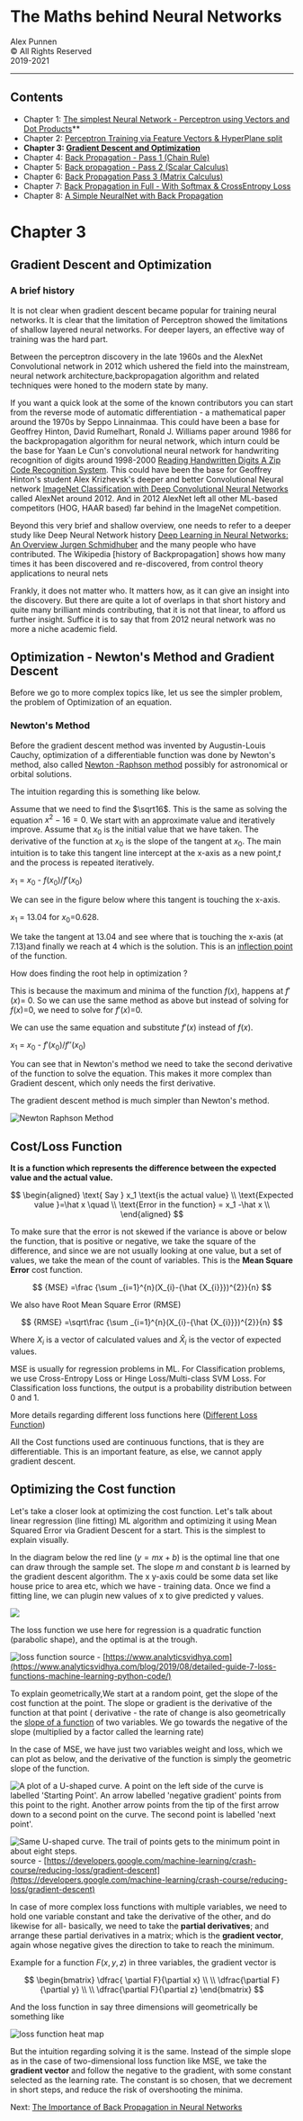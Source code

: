 # The Maths behind Neural Networks

Alex Punnen \
&copy; All Rights Reserved \
2019-2021 

---

## Contents

- Chapter 1: [The simplest Neural Network - Perceptron using Vectors and Dot Products](1_vectors_dot_product_and_perceptron.md)**
- Chapter 2: [Perceptron Training via Feature Vectors & HyperPlane split](2_perceptron_training.md)
- **Chapter 3: [Gradient Descent and Optimization](3_gradient_descent.md)**
- Chapter 4: [Back Propagation - Pass 1 (Chain Rule)](4_backpropogation_chainrule.md)
- Chapter 5: [Back propagation - Pass 2 (Scalar Calculus)](5_backpropogation_scalar_calculus.md)
- Chapter 6: [Back Propagation Pass 3 (Matrix Calculus)](6_backpropogation_matrix_calculus.md)
- Chapter 7: [Back Propagation in Full - With Softmax & CrossEntropy Loss](7_backpropogation_full.md)
- Chapter 8: [A Simple NeuralNet with  Back Propagation](8_neuralnetworkimpementation.md)
# Chapter 3

## Gradient Descent and Optimization

### A brief history

It is not clear when gradient descent became popular for training neural networks. It is clear that the limitation of Perceptron showed the limitations of shallow layered neural networks. For deeper layers, an effective way of training was the hard part.

Between the perceptron discovery in the late 1960s and the AlexNet Convolutional network in 2012 which ushered the field into the mainstream, neural network architecture,backpropagation algorithm and related techniques were honed to the modern state by many.

If you want a quick look at the some of the known contributors you can start from the reverse mode of automatic differentiation - a mathematical paper around the 1970s by Seppo Linnainmaa. This could have been a base for Geoffrey Hinton, David Rumelhart, Ronald J. Williams paper around 1986  for the backpropagation algorithm for neural network, which inturn could be the base for  Yaan Le Cun's convolutional neural network for handwriting recognition of digits around 1998-2000 [Reading Handwritten Digits A Zip Code Recognition System]. This could have been the base for Geoffrey Hinton's student Alex Krizhevsk's deeper and better Convolutional Neural network [ImageNet Classification with Deep Convolutional Neural Networks]  called AlexNet around 2012. And in 2012 AlexNet left all other ML-based competitors (HOG, HAAR based)  far behind in the ImageNet competition.

Beyond this very brief and shallow overview, one needs to refer to a deeper study like Deep Neural Network history [Deep Learning in Neural Networks: An Overview  Jurgen Schmidhuber]  and the many people who have contributed. The Wikipedia [history of Backpropagation] shows how many times it has been discovered and re-discovered, from control theory applications to neural nets

Frankly, it does not matter who. It matters how, as it can give an insight into the discovery. But there are quite a lot of overlaps in that short history and quite many brilliant minds contributing, that it is not that linear, to afford us further insight. Suffice it is to say that from 2012 neural network was no more a niche academic field.

## Optimization - Newton's Method and Gradient Descent

Before we go to more complex topics like, let us see the simpler problem, the problem of Optimization of an equation.

### Newton's Method

Before the gradient descent method was invented by Augustin-Louis Cauchy, optimization of a differentiable function was done by Newton's method, also called [Newton -Raphson method] possibly for astronomical or orbital solutions.

The intuition regarding this is something like below.

Assume that we need to find the   $\sqrt16$.  This is the same as solving the equation $x^2 − 16 = 0$. We start with an approximate value and iteratively improve. Assume that $x_0$ is the initial value that we have taken. The derivative of the function at $x_0$ is the slope of the tangent at $x_0$. The main intuition is to take this tangent line intercept at the x-axis as a new point,*t* and the process is repeated iteratively.

$x_1$ = $x_0$ - $f(x_0)$/$f'(x_0)$

We can see in the figure below where this tangent is touching the x-axis.

 $x_1$ = 13.04 for $x_0$=0.628. 
 
 We take the tangent at 13.04 and see where that is touching the x-axis (at 7.13)and finally we reach at 4 which is the solution. 
 This is an [inflection point](https://en.wikipedia.org/wiki/Inflection_point)   of the function.

How does finding the root help in optimization ?

This is because the maximum and minima of the function $f(x)$, happens at $f'(x)$= 0. So we can use the same method as above but instead of solving for  $f(x)$=0, we need to solve for $f'(x)$=0.
 
 We can use the same equation and substitute $f'(x)$  instead of $f(x)$.

$x_1$ = $x_0$ - $f'(x_0)$/$f''(x_0)$

You can see that in Newton's method we need to take the second derivative of the function to solve the equation. This makes it more complex than Gradient descent, which only needs the first derivative.

The gradient descent method is much simpler than Newton's method.


![Newton Raphson Method](https://i.imgur.com/huJ8gEc.png)

## Cost/Loss Function

**It is a function which represents the difference between the expected value and the actual value.** 

$$
\begin{aligned}
\text{ Say } x_1  \text{is the actual value} \\
\text{Expected value }=\hat x  \quad  \\
\text{Error in the function} = x_1 -\hat x \\
\end{aligned}
$$

To make sure that the error is not skewed if the variance is above or below the function, that is positive or negative, we take the square of the difference, and since we are not usually looking at one value, but a set of values, we take the mean of the count of variables. This is the **Mean Square Error** cost function.

$$
 {MSE} =\frac {\sum _{i=1}^{n}(X_{i}-{\hat {X_{i}}})^{2}}{n}
$$

We also have Root Mean Square Error (RMSE)

$$
 {RMSE} =\sqrt\frac {\sum _{i=1}^{n}(X_{i}-{\hat {X_{i}}})^{2}}{n}
$$

Where $X_i$ is a vector of calculated values and $\hat X_i$ is the vector of expected values.

MSE is usually for regression problems in ML. For Classification problems, we use Cross-Entropy Loss or Hinge Loss/Multi-class SVM Loss. For Classification loss functions, the output is a probability distribution between 0 and 1.

More details regarding different loss functions here ([Different Loss Function])

All the Cost functions used are continuous functions, that is they are differentiable. This is an important feature, as else, we cannot apply gradient descent.

## Optimizing the Cost function

Let's take a closer look at optimizing the cost function. Let's talk about linear regression (line fitting) ML algorithm and optimizing it using  Mean Squared Error via Gradient Descent for a start. This is the simplest to explain visually.

In the diagram below the red line ($y= mx +b$) is the optimal line that one can draw through the sample set. The slope *m* and constant *b* is learned by the gradient descent algorithm. The x y-axis could be some data set like house price to area etc, which we have - training data. Once we find a fitting line, we can plugin new values of x to give predicted y values.

![](https://miro.medium.com/max/1800/0*y0X6mxbAT7WLn-c5.png)

The loss function we use here for regression is a quadratic function (parabolic shape), and the optimal is at the trough.

![loss function](https://cdn.analyticsvidhya.com/wp-content/uploads/2019/06/graph_20190531_101207-300x185.png)
source - [https://www.analyticsvidhya.com](https://www.analyticsvidhya.com/blog/2019/08/detailed-guide-7-loss-functions-machine-learning-python-code/)

To explain geometrically,We start at a random point, get the slope of the cost function at the point. The slope or gradient is the derivative of the function at that point ( derivative - the rate of change is also geometrically the [slope of a function](https://www.ugrad.math.ubc.ca/coursedoc/math100/notes/derivs/deriv5.html) of two variables. We go towards the negative of the slope (multiplied by a factor called the learning rate)

In the case of MSE, we have just two variables weight and loss, which we can plot as below, and the derivative of the function is simply the geometric slope of the function.

![A plot of a U-shaped curve. A point on the left side of the curve is labelled 'Starting Point'. An arrow labelled 'negative gradient' points from this point to the right. Another arrow points from the tip of the first arrow down to a second point on the curve. The second point is labelled 'next point'.](https://developers.google.com/machine-learning/crash-course/images/GradientDescentGradientStep.svg)

![Same U-shaped curve. The trail of points gets to the minimum point in about eight steps.](https://developers.google.com/machine-learning/crash-course/images/LearningRateJustRight.svg)
source - [https://developers.google.com/machine-learning/crash-course/reducing-loss/gradient-descent](https://developers.google.com/machine-learning/crash-course/reducing-loss/gradient-descent)

In case of more complex loss functions with multiple variables, we need to hold one variable constant and take the derivative of the other, and do likewise for all- basically, we need to take the **partial derivatives**; and arrange these partial derivatives in a matrix; which is the **gradient vector**, again whose negative gives the direction to take to reach the minimum.

Example for a function $F(x,y,z)$ in three variables, the gradient vector is

$$
\begin{bmatrix}
\dfrac{  \partial F}{\partial x}
\\ \\
\dfrac{\partial F}{\partial y} 
\\  \\
\dfrac{\partial F}{\partial z}
\end{bmatrix}
$$

And the loss function in say three dimensions will geometrically be something like

![loss function heat map](https://algorithmia.com/blog/wp-content/uploads/2018/04/word-image-4.png)

But the intuition regarding solving it is the same. Instead of the simple slope as in the case of two-dimensional loss function like MSE, we take the **gradient vector** and follow the negative to the gradient, with some constant selected as the learning rate. The constant is so chosen, that we decrement in short steps, and reduce the risk of overshooting the minima.


Next: [The Importance of Back Propagation in Neural Networks](4_backpropogation_chainrule.md)

[Reading Handwritten Digits A Zip Code Recognition System]:http://yann.lecun.com/exdb/publis/pdf/matan-92.pdf
[Deep Learning in Neural Networks: An Overview  Jurgen Schmidhuber]: https://arxiv.org/pdf/1404.7828.pdf
[ImageNet Classification with Deep Convolutional Neural Networks]:https://papers.nips.cc/paper/4824-imagenet-classification-with-deep-convolutional-neural-networks.pdf
[History of BackPropogation]: https://en.wikipedia.org/wiki/Backpropagationmas.cs.umass.edu/classes/cs683/lectures-2010/Lec24_Learning3-F2010-4up.pdf
[Newton -Raphson method]: https://en.wikibooks.org/wiki/Calculus/Newton%27s_Method
[Different Loss Function]: https://medium.com/@phuctrt/loss-functions-why-what-where-or-when-189815343d3f
